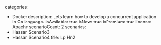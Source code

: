 categories:
  - Docker
description: Lets learn how to develop a concurrent application in Go language.
isAvailable: true
isNew: true
isPremium: true
license: Apache
scenarioCount: 2
scenarios:
  - Hassan Scenario3
  - Hassan Scenario4
title: Lp Hn2